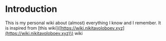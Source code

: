 # Introduction

This is my personal wiki about \(almost\) everything I know and I remember. It is inspired from \[this wiki\]\([https://wiki.nikitavoloboev.xyz](https://wiki.nikitavoloboev.xyz)\) wiki

